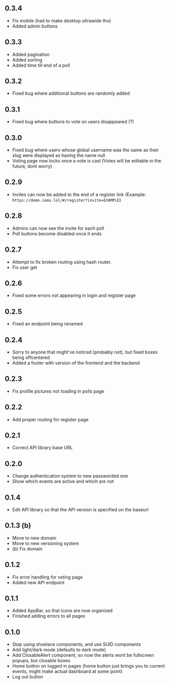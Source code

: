 ## 0.3.4

- Fix mobile (had to make desktop ultrawide tho)
- Added admin buttons

## 0.3.3

- Added pagination
- Added sorting
- Added time till end of a poll

## 0.3.2

- Fixed bug where additional buttons are randomly added

## 0.3.1

- Fixed bug where buttons to vote on users disappeared (?)

## 0.3.0

- Fixed bug where users whose global username was the same as their slug were displayed as having the name null
- Voting page now locks once a vote is cast (Votes will be editable in the future, dont worry)

## 0.2.9

- Invites can now be added to the end of a register link (Example: `https://demo.samu.lol/#/register?invite=EXAMPLE`)

## 0.2.8

- Admins can now see the invite for each poll
- Poll buttons become disabled once it ends

## 0.2.7

- Attempt to fix broken routing using hash router.
- Fix user get

## 0.2.6

- Fixed some errors not appearing in login and register page

## 0.2.5

- Fixed an endpoint being renamed

## 0.2.4

- Sorry to anyone that might've noticed (probably not), but fixed boxes being offcentered
- Added a footer with version of the frontend and the backend

## 0.2.3

- Fix profile pictures not loading in polls page

## 0.2.2

- Add proper routing for register page

## 0.2.1

- Correct API library base URL

## 0.2.0

- Change authentication system to new passworded one
- Show which events are active and which are not

## 0.1.4

- Edit API library so that the API version is specified on the baseurl

## 0.1.3 (b)

- Move to new domain
- Move to new versioning system
- (b) Fix domain

## 0.1.2

- Fix error handling for voting page
- Added new API endpoint

## 0.1.1

- Added AppBar, so that icons are now organized
- Finished adding errors to all pages

## 0.1.0

- Stop using shoelace components, and use SUID components
- Add light/dark mode (defaults to dark mode)
- Add ClosableAlert component, so now the alerts wont be fullscreen popups, but closable boxes
- Home button on logged in pages (home button just brings you to current events, might make actual dashboard at some point)
- Log out button
